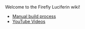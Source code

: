 Welcome to the Firefly Luciferin wiki!

- [Manual build process](https://github.com/sblantipodi/firefly_luciferin/wiki/Manual-build-process)
- [YouTube Videos](https://github.com/sblantipodi/firefly_luciferin/wiki/YouTube-Videos)